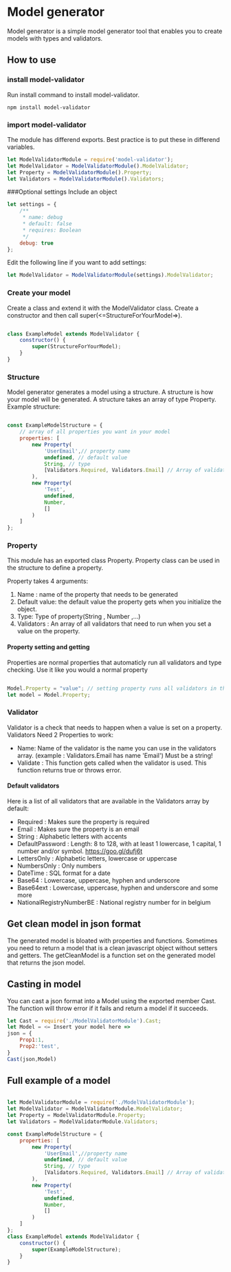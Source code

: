 # Model generator
 Model generator is a simple model generator tool that enables you to create models with types and validators.
## How to use
### install model-validator
Run install command to install model-validator.

``` npm install model-validator ```
### import model-validator

The module has differend exports. Best practice is to put these in differend variables.

``` javascript
let ModelValidatorModule = require('model-validator');
let ModelValidator = ModelValidatorModule().ModelValidator;
let Property = ModelValidatorModule().Property;
let Validators = ModelValidatorModule().Validators;
```

###Optional settings
Include an object
``` javascript
let settings = {
    /**
     * name: debug
     * default: false
     * requires: Boolean
     */
    debug: true
};
```
Edit the following line if you want to add settings:
``` javascript
let ModelValidator = ModelValidatorModule(settings).ModelValidator;
```

### Create your model
Create a class and extend it with the ModelValidator class. Create a constructor and then call super(<=StructureForYourModel=>).
``` javascript

class ExampleModel extends ModelValidator {
    constructor() {
        super(StructureForYourModel);
    }
}
```
### Structure
 Model generator generates a model using a structure. A structure is how your model will be generated.
 A structure takes an array of type Property.
 Example structure:
``` javascript

const ExampleModelStructure = {
    // array of all properties you want in your model
    properties: [
        new Property(
            'UserEmail',// property name
            undefined, // default value
            String, // type
            [Validators.Required, Validators.Email] // Array of validators
        ),
        new Property(
            'Test',
            undefined,
            Number,
            []
        )
    ]
};
``` 

### Property
This module has an exported class Property.
Property class can be used in the structure to define a property.

Property takes 4 arguments:
1. Name : name of the property that needs to be generated
2. Default value: the default value the property gets when you initialize the object.
3. Type: Type of property(String , Number ,...)
4. Validators : An array of all validators that need to run when you set a value on the property.
#### Property setting and getting
Properties are normal properties that automaticly run all validators and type checking. Use it like you would a normal property

``` javascript

Model.Property = "value"; // setting property runs all validators in the background
let model = Model.Property;

```
### Validator

Validator is a check that needs to happen when a value is set on a property. Validators Need 2 Properties to work:
* Name: Name of the validator is the name you can use in the validators array. (example : Validators.Email has name 'Email') Must be a string!
* Validate : This function gets called when the validator is used. This function returns true or throws error.
#### Default validators
Here is a list of all validators that are available in the Validators array by default:
* Required : Makes sure the property is required
* Email : Makes sure the property is an email
* String : Alphabetic letters with accents
* DefaultPassword : Length: 8 to 128, with at least 1 lowercase, 1 capital, 1 number and/or symbol. https://goo.gl/dufj6t
* LettersOnly : Alphabetic letters, lowercase or uppercase
* NumbersOnly : Only numbers
* DateTime : SQL format for a date
* Base64 : Lowercase, uppercase, hyphen and underscore
* Base64ext : Lowercase, uppercase, hyphen and underscore and some more 
* NationalRegistryNumberBE : National registry number for in belgium

## Get clean model in json format

The generated model is bloated with properties and functions. Sometimes you need to return a model that is a clean javascript object without setters and getters. The getCleanModel is a function set on the generated model that returns the json model.

## Casting in model
You can cast a json format into a Model using the exported member Cast.
The function will throw error if it fails and return a model if it succeeds.

``` javascript
let Cast = require('./ModelValidatorModule').Cast;
let Model = <= Insert your model here =>
json = {
    Prop1:1,
    Prop2:'test',
}
Cast(json,Model)
```



## Full example of a model
``` javascript

let ModelValidatorModule = require('./ModelValidatorModule');
let ModelValidator = ModelValidatorModule.ModelValidator;
let Property = ModelValidatorModule.Property;
let Validators = ModelValidatorModule.Validators;

const ExampleModelStructure = {
    properties: [
        new Property(
            'UserEmail',//property name
            undefined, // default value
            String, // type
            [Validators.Required, Validators.Email] // Array of validators
        ),
        new Property(
            'Test',
            undefined,
            Number,
            []
        )
    ]
};
class ExampleModel extends ModelValidator {
    constructor() {
        super(ExampleModelStructure);
    }
}
```
